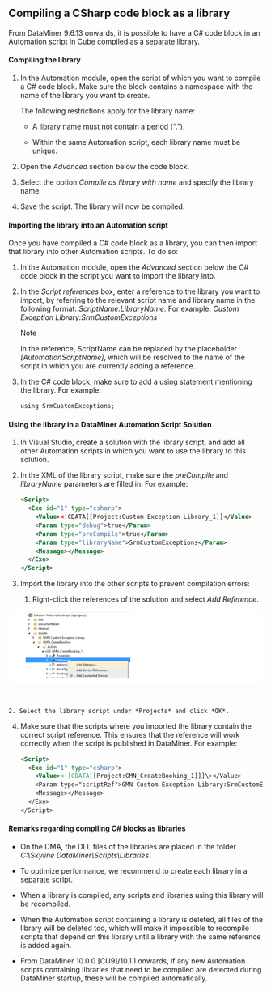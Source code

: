 ## Compiling a CSharp code block as a library

From DataMiner 9.6.13 onwards, it is possible to have a C# code block in an Automation script in Cube compiled as a separate library.

#### Compiling the library

1. In the Automation module, open the script of which you want to compile a C# code block. Make sure the block contains a namespace with the name of the library you want to create.

    The following restrictions apply for the library name:

    - A library name must not contain a period (“.”).

    - Within the same Automation script, each library name must be unique.

2. Open the *Advanced* section below the code block.

3. Select the option *Compile as library with name* and specify the library name.

4. Save the script. The library will now be compiled.

#### Importing the library into an Automation script

Once you have compiled a C# code block as a library, you can then import that library into other Automation scripts. To do so:

1. In the Automation module, open the *Advanced* section below the C# code block in the script you want to import the library into.

2. In the *Script references* box, enter a reference to the library you want to import, by referring to the relevant script name and library name in the following format: *ScriptName:LibraryName*. For example: *Custom Exception Library:SrmCustomExceptions*

    > [!NOTE]
    > In the reference, ScriptName can be replaced by the placeholder *\[AutomationScriptName\]*, which will be resolved to the name of the script in which you are currently adding a reference.

3. In the C# code block, make sure to add a using statement mentioning the library. For example:

    ```txt
    using SrmCustomExceptions;
    ```

#### Using the library in a DataMiner Automation Script Solution

1. In Visual Studio, create a solution with the library script, and add all other Automation scripts in which you want to use the library to this solution.

2. In the XML of the library script, make sure the *preCompile* and *libraryName* parameters are filled in. For example:

    ```xml
    <Script>                                                          
      <Exe id="1" type="csharp">                                        
        <Value><!CDATA[[Project:Custom Exception Library_1]]</Value>
        <Param type="debug">true</Param>                                 
        <Param type="preCompile">true</Param>                            
        <Param type="libraryName">SrmCustomExceptions</Param>            
        <Message></Message>                                              
      </Exe>                                                            
    </Script>                                                         
    ```

3. Import the library into the other scripts to prevent compilation errors:

    1. Right-click the references of the solution and select *Add Reference*.

![](../../images/AutomationAddReference.png)

 

    2. Select the library script under *Projects* and click *OK*.

4. Make sure that the scripts where you imported the library contain the correct script reference. This ensures that the reference will work correctly when the script is published in DataMiner. For example:

    ```xml
    <Script>                                                                                                      
      <Exe id="1" type="csharp">                                                                                    
        <Value><![CDATA[[Project:GMN_CreateBooking_1]]]\></Value>                                             
        <Param type="scriptRef">GMN Custom Exception Library:SrmCustomExceptions</Param>
        <Message></Message>                                                                                          
      </Exe>                                                                                                        
    </Script>                                                                                                     
    ```

#### Remarks regarding compiling C# blocks as libraries

- On the DMA, the DLL files of the libraries are placed in the folder *C:\\Skyline DataMiner\\Scripts\\Libraries*.

- To optimize performance, we recommend to create each library in a separate script.

- When a library is compiled, any scripts and libraries using this library will be recompiled.

- When the Automation script containing a library is deleted, all files of the library will be deleted too, which will make it impossible to recompile scripts that depend on this library until a library with the same reference is added again.

- From DataMiner 10.0.0 \[CU9\]/10.1.1 onwards, if any new Automation scripts containing libraries that need to be compiled are detected during DataMiner startup, these will be compiled automatically.
